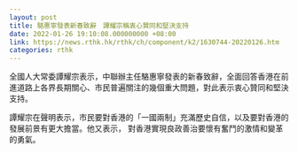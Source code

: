 ```yaml
---
layout: post
title: 駱惠寧發表新春致辭　譚耀宗稱衷心贊同和堅決支持
date: 2022-01-26 19:10:08.000000000 +08:00
link: https://news.rthk.hk/rthk/ch/component/k2/1630744-20220126.htm
categories: rthk
---
```


全國人大常委譚耀宗表示，中聯辦主任駱惠寧發表的新春致辭，全面回答香港在前進道路上各界長期關心、市民普遍關注的幾個重大問題，對此表示衷心贊同和堅決支持。
 
譚耀宗在聲明表示，市民要對香港的「一國兩制」充滿歷史自信，以及要對香港的發展前景有更大擔當。他又表示， 對香港實現良政善治要懷有奮鬥的激情和變革的勇氣。
